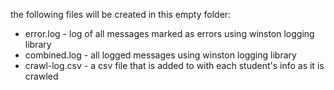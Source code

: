 the following files will be created in this empty folder:
* error.log - log of all messages marked as errors using winston logging library
* combined.log - all logged messages using winston logging library
* crawl-log.csv - a csv file that is added to with each student's info as it is crawled